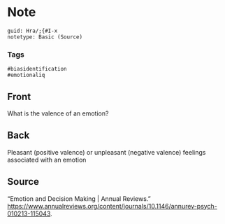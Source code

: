 # Note
```
guid: Hra/;{#I-x
notetype: Basic (Source)
```

### Tags
```
#biasidentification
#emotionaliq
```

## Front
What is the valence of an emotion?

## Back
Pleasant (positive valence) or unpleasant (negative valence) feelings associated with an emotion

## Source
<div>
<div>“Emotion and Decision Making | Annual Reviews.” <a href="https://www.annualreviews.org/content/journals/10.1146/annurev-psych-010213-115043">https://www.annualreviews.org/content/journals/10.1146/annurev-psych-010213-115043</a>.</div>
</div>
